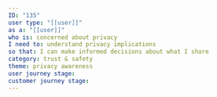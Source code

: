 ```yaml
---
ID: "135"
user type: "[[user]]"
as a: "[[user]]"
who is: concerned about privacy
I need to: understand privacy implications
so that: I can make informed decisions about what I share
category: trust & safety
theme: privacy awareness
user journey stage:
customer journey stage:
---
```

